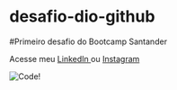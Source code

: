 # desafio-dio-github
#Primeiro desafio do Bootcamp Santander

Acesse meu <a href="https://www.linkedin.com/in/caio-cavalcante-455b9596" target="_blank"> LinkedIn </a>  ou 
[Instagram](https://www.instagram.com/caiotebayo/)

![Code!](https://seeklogo.com/images/D/dev-logo-DCB5C6D9D3-seeklogo.com.png)